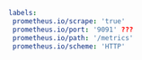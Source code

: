 



   ```yaml {2}
  labels:
    prometheus.io/scrape: 'true'
    prometheus.io/port: '9091' ???
    prometheus.io/path: '/metrics'
    prometheus.io/scheme: 'HTTP'
   ```




